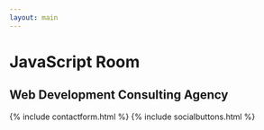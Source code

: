 ```yaml
---
layout: main
---
```


<div id="particles-js">
    <h1>JavaScript Room</h1>
    <h2>Web Development Consulting Agency</h2>
    {% include contactform.html %}
    {% include socialbuttons.html %}
</div>
